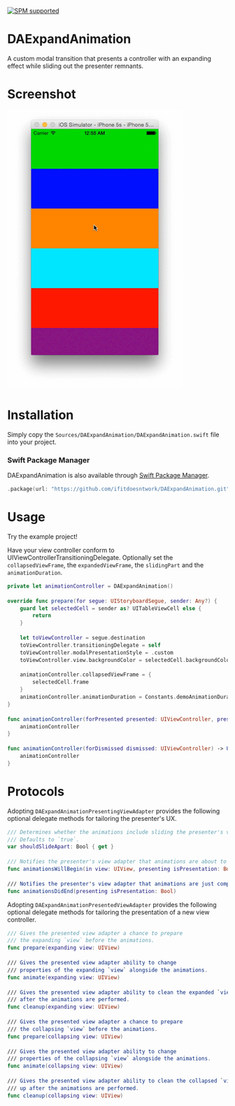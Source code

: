 [![SPM supported](https://img.shields.io/badge/Swift%20Package%20Manager-compatible-brightgreen.svg)](https://swift.org/package-manager)
# DAExpandAnimation
A custom modal transition that presents a controller with an expanding effect while sliding out the presenter remnants.
# Screenshot
![DAExpandAnimation](https://raw.githubusercontent.com/ifitdoesntwork/DAExpandAnimation/master/Example/screencapture.gif)
# Installation
Simply copy the `Sources/DAExpandAnimation/DAExpandAnimation.swift` file into your project.
### Swift Package Manager
DAExpandAnimation is also available through [Swift Package Manager](https://github.com/apple/swift-package-manager/).
```swift
.package(url: "https://github.com/ifitdoesntwork/DAExpandAnimation.git", from: "1.0.0")
```
# Usage
Try the example project!

Have your view controller conform to UIViewControllerTransitioningDelegate. Optionally set the `collapsedViewFrame`, the `expandedViewFrame`, the `slidingPart` and the `animationDuration`.
```swift
private let animationController = DAExpandAnimation()

override func prepare(for segue: UIStoryboardSegue, sender: Any?) {
    guard let selectedCell = sender as? UITableViewCell else {
        return
    }
    
    let toViewController = segue.destination
    toViewController.transitioningDelegate = self
    toViewController.modalPresentationStyle = .custom
    toViewController.view.backgroundColor = selectedCell.backgroundColor
    
    animationController.collapsedViewFrame = {
        selectedCell.frame
    }
    animationController.animationDuration = Constants.demoAnimationDuration()
}
    
func animationController(forPresented presented: UIViewController, presenting: UIViewController, source: UIViewController) -> UIViewControllerAnimatedTransitioning? {
    animationController
}

func animationController(forDismissed dismissed: UIViewController) -> UIViewControllerAnimatedTransitioning? {
    animationController
}
```
# Protocols

Adopting `DAExpandAnimationPresentingViewAdapter` provides the following optional delegate methods for tailoring the presenter's UX.

```swift
/// Determines whether the animations include sliding the presenter's view apart.
/// Defaults to `true`.
var shouldSlideApart: Bool { get }

/// Notifies the presenter's view adapter that animations are about to occur.
func animationsWillBegin(in view: UIView, presenting isPresentation: Bool)

/// Notifies the presenter's view adapter that animations are just completed.
func animationsDidEnd(presenting isPresentation: Bool)
```
Adopting `DAExpandAnimationPresentedViewAdapter` provides the following optional delegate methods for tailoring the presentation of a new view controller.

```swift
/// Gives the presented view adapter a chance to prepare
/// the expanding `view` before the animations.
func prepare(expanding view: UIView)

/// Gives the presented view adapter ability to change
/// properties of the expanding `view` alongside the animations.
func animate(expanding view: UIView)

/// Gives the presented view adapter ability to clean the expanded `view` up
/// after the animations are performed.
func cleanup(expanding view: UIView)

/// Gives the presented view adapter a chance to prepare
/// the collapsing `view` before the animations.
func prepare(collapsing view: UIView)

/// Gives the presented view adapter ability to change
/// properties of the collapsing `view` alongside the animations.
func animate(collapsing view: UIView)

/// Gives the presented view adapter ability to clean the collapsed `view`
/// up after the animations are performed.
func cleanup(collapsing view: UIView)
```
